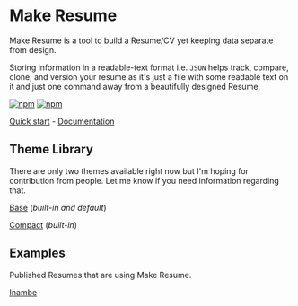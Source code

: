# Make Resume

Make Resume is a tool to build a Resume/CV yet keeping data separate from design.

Storing information in a readable-text format i.e. `JSON` helps track, compare, clone, and version your resume as it's just a file with some readable text on it and just one command away from a beautifully designed Resume.

[![npm](https://img.shields.io/npm/v/make-resume)](https://www.npmjs.com/package/make-resume)
[![npm](https://img.shields.io/npm/dw/make-resume)](https://www.npmjs.com/package/make-resume)

[Quick start](https://make-resume.github.io/#/quick-start) - [Documentation](https://make-resume.github.io)

## Theme Library

There are only two themes available right now but I'm hoping for contribution from people. Let me know if you need information regarding that.

[Base](http://github.com/make-resume/theme-base) (_built-in and default_)

[Compact](http://github.com/make-resume/theme-compact) (_built-in_)

## Examples

Published Resumes that are using Make Resume.

[Inambe](https://cv.inambe.dev/)
